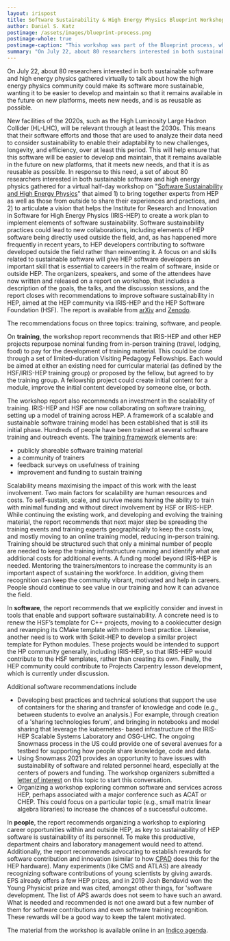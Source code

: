 ```yaml
---
layout: irispost
title: Software Sustainability & High Energy Physics Blueprint Workshop
author: Daniel S. Katz
postimage: /assets/images/blueprint-process.png
postimage-whole: true
postimage-caption: "This workshop was part of the Blueprint process, which is designed to inform the development and evolution of the IRIS-HEP strategic vision, in this case regarding sustainable software."
summary: "On July 22, about 80 researchers interested in both sustainable software and high energy physics gathered virtually to talk about how the high energy physics community could make its software more sustainable, wanting it to be easier to develop and maintain so that it remains available in the future on new platforms, meets new needs, and is as reusable as possible."
---
```



On July 22, about 80 researchers interested in both sustainable software and high energy physics gathered virtually to talk about how
the high energy physics community could make its software more sustainable, wanting it to be easier to develop and maintain so that it
remains available in the future on new platforms, meets new needs, and is as reusable as possible.

New facilities of the 2020s, such as the High Luminosity Large Hadron Collider (HL-LHC), will be relevant through at least the 2030s.
This means that their software efforts and those that are used to analyze their data need to consider sustainability to enable their
adaptability to new challenges, longevity, and efficiency, over at least this period. This will help ensure that this software will
be easier to develop and maintain, that it remains available in the future on new platforms, that it meets new needs, and that it is
as reusable as possible. In response to this need, a set of about 80 researchers interested in both sustainable software and high energy physics
gathered for a virtual half-day workshop on "[Software Sustainability and High Energy Physics](https://indico.cern.ch/event/930127/)" that
aimed 1) to bring together experts from HEP as well as those from outside to share their experiences and practices, and 2) to articulate
a vision that helps the Institute for Research and Innovation in Software for High Energy Physics (IRIS-HEP) to create a work plan to
implement elements of software sustainability. Software sustainability practices could lead to new collaborations, including elements
of HEP software being directly used outside the field, and, as has happened more frequently in recent years, to HEP developers contributing
to software developed outside the field rather than reinventing it. A focus on and skills related to sustainable software will give HEP
software developers an important skill that is essential to careers in the realm of software, inside or outside HEP. The organizers,
speakers, and some of the attendees have now written and released on a report on workshop, that includes a description of the goals,
the talks, and the discussion sessions, and the report closes
with recommendations to improve software sustainability in HEP, aimed at the HEP community via IRIS-HEP and the HEP Software Foundation (HSF).
The report is available from [arXiv](https://arxiv.org/abs/2010.05102) and [Zenodo](https://doi.org/10.5281/zenodo.4082137).

The recommendations focus on three topics: training, software, and people.

On **training**, the workshop report recommends that IRIS-HEP and other HEP projects repurpose nominal funding from in-person training (travel, lodging, food)
to pay for the development of training material. This could be done through a set of limited-duration Visiting Pedagogy Fellowships. Each would
be aimed at either an existing need for curricular material (as defined by the HSF/IRIS-HEP training group) or proposed by the fellow, but agreed
to by the training group. A fellowship project could create initial content for a module, improve the initial content developed by someone else,
or both.

The workshop report also recommends an investment in the scalability of training. IRIS-HEP and HSF are now collaborating on software training,
setting up a model of training across HEP. A framework of a scalable and sustainable software training model has been established that is still
its initial phase. Hundreds of people have been trained at several software training and outreach events. The
[training framework](https://hepsoftwarefoundation.org/workinggroups/training.html) elements are:

  - publicly shareable software training material
  - a community of trainers
  - feedback surveys on usefulness of training
  - improvement and funding to sustain training

Scalability means maximising the impact of this work with the least involvement. Two main factors for scalability are human resources and costs.
To self-sustain, scale, and survive means having the ability to train with minimal funding and without direct involvement by HSF or IRIS-HEP.
While continuing the existing work, and developing and evolving the training material, the report recommends that next major step be spreading
the training events and training experts geographically to keep the costs low, and mostly moving to an online training model, reducing in-person
training. Training should be structured such that only a minimal number of people are needed to keep the training infrastructure running and
identify what are additional costs for additional events. A funding model beyond IRIS-HEP is needed. Mentoring the trainers/mentors to increase
the community is an important aspect of sustaining the workforce. In addition, giving them recognition can keep the community vibrant, motivated
and help in careers. People should continue to see value in our training and how it can advance the field.

In **software**, the report recommends that we explicitly consider and invest in tools that enable and support software sustainability.
A concrete need is to renew the HSF’s template for C++ projects, moving to a cookiecutter design and revamping its CMake template with modern
best practice. Likewise, another need is to work with Scikit-HEP to develop a similar project template for Python modules. These projects would be
intended to support the HP community generally, including IRIS-HEP, so that IRIS-HEP would contribute to the HSF templates, rather than creating
its own. Finally, the HEP community could contribute to Projects Carpentry lesson development, which is currently under discussion.

Additional software recommendations include
  - Developing best practices and technical solutions that support the use of containers for the sharing and transfer of knowledge and code (e.g.,
  between students to evolve an analysis.) For example, through creation of a 'sharing technologies forum', and bringing in notebooks and model
  sharing that leverage the kubernetes- based infrastructure of the IRIS-HEP Scalable Systems Laboratory and OSG-LHC. The ongoing Snowmass process
  in the US could provide one of several avenues for a testbed for supporting how people share knowledge, code and data.
  - Using Snowmass 2021 provides an opportunity to have issues with sustainability of software and related personnel heard, especially at the
  centers of powers and funding. The workshop organizers submitted a
  [letter of interest](https://www.snowmass21.org/docs/files/summaries/CommF/SNOWMASS21-CommF0_CommF4-CompF0_CompF7_DanielSKatz-038.pdf)
  on this topic to start this conversation.
  - Organizing a workshop exploring common software and services across HEP, perhaps associated with a major conference such as ACAT or CHEP.
  This could focus on a particular topic (e.g., small matrix linear algebra libraries) to increase the chances of a successful outcome.

In **people**, the report recommends organizing a workshop to exploring career opportunities within and outside HEP, as key to sustainability
of HEP software is sustainability of its personnel. To make this productive, department chairs and laboratory management would need to attend.
Additionally, the report recommends advocating to establish rewards for software contribution and innovation (similar to how
[CPAD](https://www.anl.gov/hep/coordinating-panel-for-advanced-detectors) does this for the HEP hardware). Many experiments (like CMS and ATLAS)
are already recognizing software contributions of young scientists by giving awards. EPS already offers a few HEP prizes, and in 2019 Josh Bendavid
won the Young Physicist prize and was cited, amongst other things, for 'software development.
The list of APS awards does not seem to have such an award. What is needed and recommended is not one award but a few number of them for
software contributions and even software training recognition. These rewards will be a good way to keep the talent motivated.

The material from the workshop is available online in an [Indico agenda](https://indico.cern.ch/event/930127/timetable/). 
